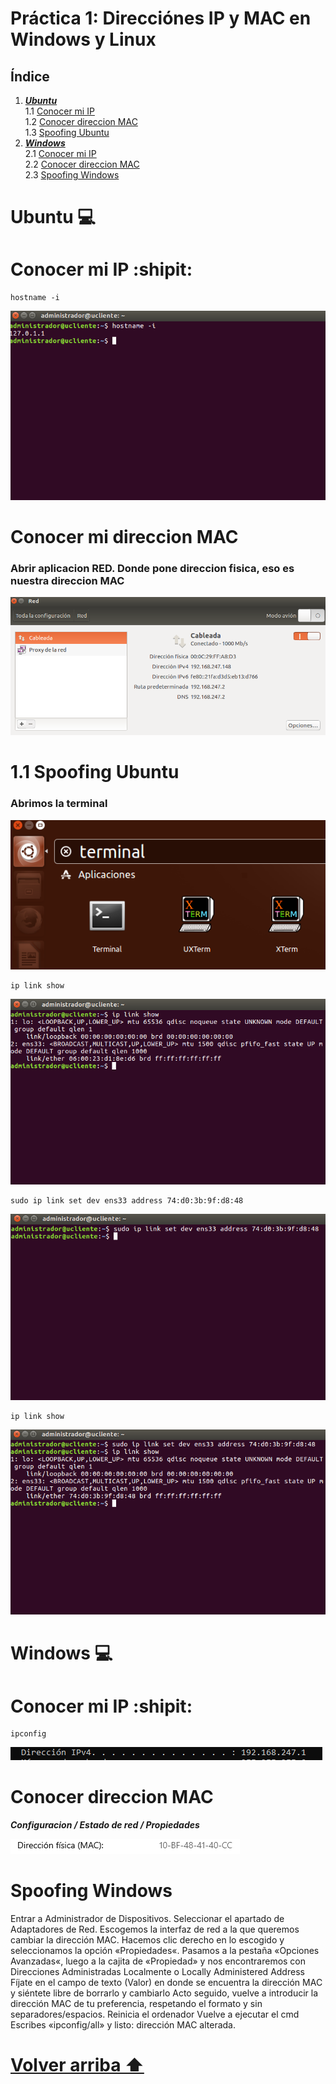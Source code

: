 <div id='id100' />

# Práctica 1: Direcciónes IP y MAC en Windows y Linux

 ## **Índice**
 1. [***Ubuntu***](#id1)  
 1.1 [Conocer mi IP](#id2)  
 1.2 [Conocer direccion MAC](#id3)  
 1.3 [Spoofing Ubuntu](#id4)  
 2. [***Windows***](#id5)  
 2.1 [Conocer mi IP](#id44)  
 2.2 [Conocer direccion MAC](#id45)  
 2.3 [Spoofing Windows](#id46)



<div id='id1' />

# Ubuntu :computer:



<div id='id2' />

# Conocer mi IP :shipit:

```
hostname -i
```
![image](img/img1.png)

<div id='id3' />

# Conocer mi direccion MAC
### Abrir aplicacion RED. Donde pone direccion fisica, eso es nuestra direccion MAC
![image](img/img2.png)


<div id='id4' />

# 1.1 Spoofing Ubuntu

### Abrimos la terminal
![image](img/img3.png)

```
ip link show
```
![image](img/img4.png)


```
sudo ip link set dev ens33 address 74:d0:3b:9f:d8:48
```
![image](img/img5.png)


```
ip link show
```
![image](img/img6.png)



<div id='id5' />

# Windows :computer:


<div id='id44' />

# Conocer mi IP :shipit:

```
ipconfig
```
![image](img/img7.png)



<div id='id45' />

# Conocer direccion MAC
***Configuracion / Estado de red / Propiedades***  

![image](img/Captura.PNG)



# Spoofing Windows
Entrar a Administrador de Dispositivos.
Seleccionar el apartado de Adaptadores de Red.
Escogemos la interfaz de red a la que queremos cambiar la dirección MAC.
Hacemos clic derecho en lo escogido y seleccionamos la opción «Propiedades«.
Pasamos a la pestaña «Opciones Avanzadas«, luego a la cajita de «Propiedad» y nos encontraremos con Direcciones Administradas Localmente o Locally Administered Address
Fíjate en el campo de texto (Valor) en donde se encuentra la dirección MAC y siéntete libre de borrarlo y cambiarlo
Acto seguido, vuelve a introducir la dirección MAC de tu preferencia, respetando el formato y sin separadores/espacios.
Reinicia el ordenador
Vuelve a ejecutar el cmd
Escribes «ipconfig/all» y listo: dirección MAC alterada.


<div id='id46' />

# [Volver arriba ⬆️](#id100)  
